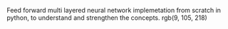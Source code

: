 Feed forward multi layered neural network implemetation from scratch in python, to understand and strengthen the concepts.
rgb(9, 105, 218)
